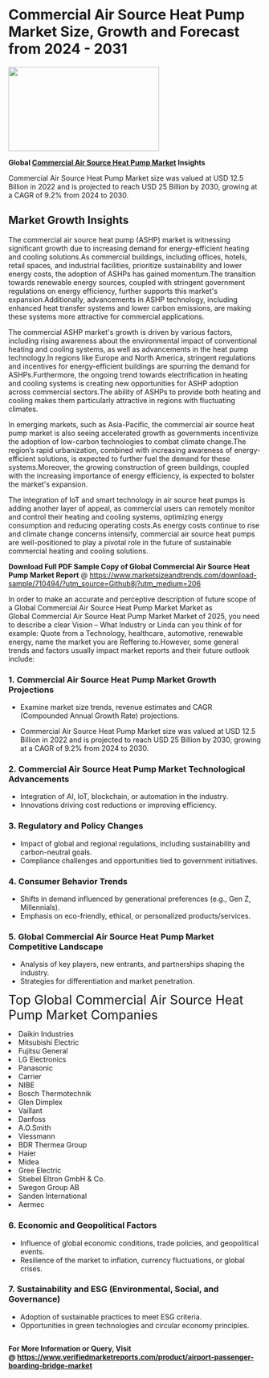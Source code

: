 <H1>Commercial Air Source Heat Pump Market Size, Growth and Forecast from 2024 - 2031</H1><img class="aligncenter size-medium wp-image-584254" src="https://thirdeyenews.in/wp-content/uploads/2024/09/Global-Market-Research-300x168.jpeg" alt="" width="300" height="168" /><p><strong>Global&nbsp;<a href="https://www.marketsizeandtrends.com/download-sample/710494/?utm_source=Github8j?utm_medium=206">Commercial Air Source Heat Pump Market</a> Insights</strong></p><p>Commercial Air Source Heat Pump Market size was valued at USD 12.5 Billion in 2022 and is projected to reach USD 25 Billion by 2030, growing at a CAGR of 9.2% from 2024 to 2030.</p><p><h2>Market Growth Insights</h2> <p>The commercial air source heat pump (ASHP) market is witnessing significant growth due to increasing demand for energy-efficient heating and cooling solutions.As commercial buildings, including offices, hotels, retail spaces, and industrial facilities, prioritize sustainability and lower energy costs, the adoption of ASHPs has gained momentum.The transition towards renewable energy sources, coupled with stringent government regulations on energy efficiency, further supports this market's expansion.Additionally, advancements in ASHP technology, including enhanced heat transfer systems and lower carbon emissions, are making these systems more attractive for commercial applications.</p> <p>The commercial ASHP market's growth is driven by various factors, including rising awareness about the environmental impact of conventional heating and cooling systems, as well as advancements in the heat pump technology.In regions like Europe and North America, stringent regulations and incentives for energy-efficient buildings are spurring the demand for ASHPs.Furthermore, the ongoing trend towards electrification in heating and cooling systems is creating new opportunities for ASHP adoption across commercial sectors.The ability of ASHPs to provide both heating and cooling makes them particularly attractive in regions with fluctuating climates.</p> <p>In emerging markets, such as Asia-Pacific, the commercial air source heat pump market is also seeing accelerated growth as governments incentivize the adoption of low-carbon technologies to combat climate change.The region’s rapid urbanization, combined with increasing awareness of energy-efficient solutions, is expected to further fuel the demand for these systems.Moreover, the growing construction of green buildings, coupled with the increasing importance of energy efficiency, is expected to bolster the market's expansion.</p> <p>The integration of IoT and smart technology in air source heat pumps is adding another layer of appeal, as commercial users can remotely monitor and control their heating and cooling systems, optimizing energy consumption and reducing operating costs.As energy costs continue to rise and climate change concerns intensify, commercial air source heat pumps are well-positioned to play a pivotal role in the future of sustainable commercial heating and cooling solutions.</p> <p><span class=""><strong>Download Full PDF Sample Copy of Global Commercial Air Source Heat Pump Market Report</strong> @ <a href="https://www.marketsizeandtrends.com/download-sample/710494/?utm_source=Github8j?utm_medium=206" target="_blank">https://www.marketsizeandtrends.com/download-sample/710494/?utm_source=Github8j?utm_medium=206</a></span></p><p>In order to make an accurate and perceptive description of future scope of a Global&nbsp;Commercial Air Source Heat Pump Market Market as Global&nbsp;Commercial Air Source Heat Pump Market Market of 2025, you need to describe a clear Vision &ndash; What Industry or Linda can you think of for example: Quote from a Technology, healthcare, automotive, renewable energy, name the market you are Reffering to.However, some general trends and factors usually impact market reports and their future outlook include:</p><h3>1.&nbsp;<strong>Commercial Air Source Heat Pump Market Growth Projections</strong></h3><ul><li>Examine market size trends, revenue estimates and CAGR (Compounded Annual Growth Rate) projections.</li><li><p>Commercial Air Source Heat Pump Market size was valued at USD 12.5 Billion in 2022 and is projected to reach USD 25 Billion by 2030, growing at a CAGR of 9.2% from 2024 to 2030.</p></li></ul><h3>2.&nbsp;<strong>Commercial Air Source Heat Pump Market Technological Advancements</strong></h3><ul><li>Integration of AI, IoT, blockchain, or automation in the industry.</li><li>Innovations driving cost reductions or improving efficiency.</li></ul><h3>3.&nbsp;<strong>Regulatory and Policy Changes</strong></h3><ul><li>Impact of global and regional regulations, including sustainability and carbon-neutral goals.</li><li>Compliance challenges and opportunities tied to government initiatives.</li></ul><h3>4.&nbsp;<strong>Consumer Behavior Trends</strong></h3><ul><li>Shifts in demand influenced by generational preferences (e.g., Gen Z, Millennials).</li><li>Emphasis on eco-friendly, ethical, or personalized products/services.</li></ul><h3>5.&nbsp;<strong>Global Commercial Air Source Heat Pump Market Competitive Landscape</strong></h3><ul><li>Analysis of key players, new entrants, and partnerships shaping the industry.</li><li>Strategies for differentiation and market penetration.</li></ul><p data-pm-slice="1 1 []"><span style="color: inherit; font-family: inherit; font-size: 25px;">Top Global Commercial Air Source Heat Pump Market Companies</span></p><div class="" data-test-id=""><p><li>Daikin Industries</li><li> Mitsubishi Electric</li><li> Fujitsu General</li><li> LG Electronics</li><li> Panasonic</li><li> Carrier</li><li> NIBE</li><li> Bosch Thermotechnik</li><li> Glen Dimplex</li><li> Vaillant</li><li> Danfoss</li><li> A.O.Smith</li><li> Viessmann</li><li> BDR Thermea Group</li><li> Haier</li><li> Midea</li><li> Gree Electric</li><li> Stiebel Eltron GmbH & Co.</li><li> Swegon Group AB</li><li> Sanden International</li><li> Aermec</li></p></div><h3>6.&nbsp;<strong>Economic and Geopolitical Factors</strong></h3><ul><li>Influence of global economic conditions, trade policies, and geopolitical events.</li><li>Resilience of the market to inflation, currency fluctuations, or global crises.</li></ul><h3>7.&nbsp;<strong>Sustainability and ESG (Environmental, Social, and Governance)</strong></h3><ul><li>Adoption of sustainable practices to meet ESG criteria.</li><li>Opportunities in green technologies and circular economy principles.</li></ul><h2><strong style="font-size: 14px;">For More Information or Query, Visit @&nbsp;</strong><a style="background-color: #ffffff; font-size: 14px;" href="https://www.marketsizeandtrends.com/report/commercial-air-source-heat-pump-market/" target="_blank">https://www.verifiedmarketreports.com/product/airport-passenger-boarding-bridge-market</a></h2>